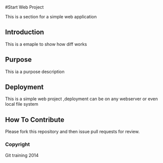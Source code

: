 #Start Web Project

This is a section for a simple web application

## Introduction
This is a emaple to show how diff works

## Purpose

This ia a purpose description

## Deployment
This is a simple web project ,deployment can be on  any webserver or even local file system

## How To Contribute

Please fork this repository and then issue pull requests for review.


### Copyright 

Git training 2014